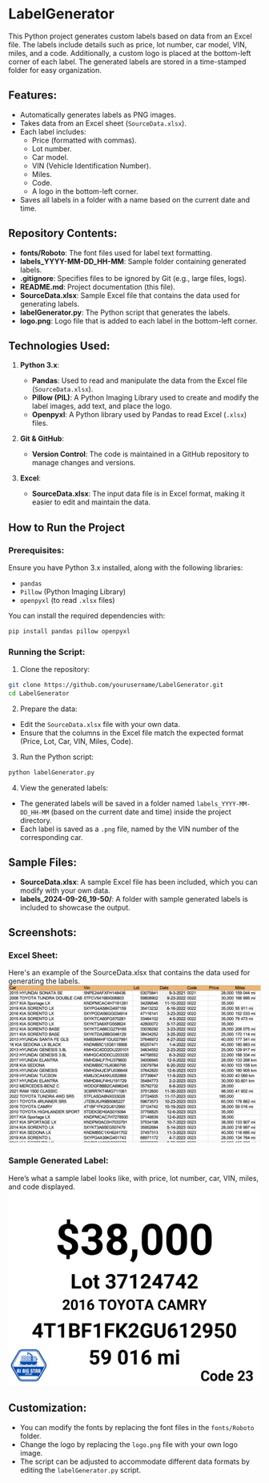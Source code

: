 # LabelGenerator

This Python project generates custom labels based on data from an Excel file. The labels include details such as price, lot number, car model, VIN, miles, and a code. Additionally, a custom logo is placed at the bottom-left corner of each label. The generated labels are stored in a time-stamped folder for easy organization.

## Features:
- Automatically generates labels as PNG images.
- Takes data from an Excel sheet (`SourceData.xlsx`).
- Each label includes:
  - Price (formatted with commas).
  - Lot number.
  - Car model.
  - VIN (Vehicle Identification Number).
  - Miles.
  - Code.
  - A logo in the bottom-left corner.
- Saves all labels in a folder with a name based on the current date and time.
  
## Repository Contents:
- **fonts/Roboto**: The font files used for label text formatting.
- **labels_YYYY-MM-DD_HH-MM**: Sample folder containing generated labels.
- **.gitignore**: Specifies files to be ignored by Git (e.g., large files, logs).
- **README.md**: Project documentation (this file).
- **SourceData.xlsx**: Sample Excel file that contains the data used for generating labels.
- **labelGenerator.py**: The Python script that generates the labels.
- **logo.png**: Logo file that is added to each label in the bottom-left corner.

## Technologies Used:

1. **Python 3.x**:
   - **Pandas**: Used to read and manipulate the data from the Excel file (`SourceData.xlsx`).
   - **Pillow (PIL)**: A Python Imaging Library used to create and modify the label images, add text, and place the logo.
   - **Openpyxl**: A Python library used by Pandas to read Excel (`.xlsx`) files.
   
2. **Git & GitHub**:
   - **Version Control**: The code is maintained in a GitHub repository to manage changes and versions.
   
3. **Excel**:
   - **SourceData.xlsx**: The input data file is in Excel format, making it easier to edit and maintain the data.

## How to Run the Project

### Prerequisites:
Ensure you have Python 3.x installed, along with the following libraries:
- `pandas`
- `Pillow` (Python Imaging Library)
- `openpyxl` (to read `.xlsx` files)

You can install the required dependencies with:
```bash
pip install pandas pillow openpyxl
```

### Running the Script:
1. Clone the repository:
```bash
git clone https://github.com/yourusername/LabelGenerator.git
cd LabelGenerator
```
2. Prepare the data:
- Edit the `SourceData.xlsx` file with your own data.
- Ensure that the columns in the Excel file match the expected format (Price, Lot, Car, VIN, Miles, Code).
3. Run the Python script:
```bash
python labelGenerator.py
```
4. View the generated labels:
- The generated labels will be saved in a folder named `labels_YYYY-MM-DD_HH-MM` (based on the current date and time) inside the project directory.
- Each label is saved as a `.png` file, named by the VIN number of the corresponding car.

## Sample Files:
- **SourceData.xlsx**: A sample Excel file has been included, which you can modify with your own data.
- **labels_2024-09-26_19-50/**: A folder with sample generated labels is included to showcase the output.

## Screenshots:
### Excel Sheet:
Here's an example of the SourceData.xlsx that contains the data used for generating the labels.
![alt text](excelScreenshot.png "Excel Sheet")
### Sample Generated Label:
Here’s what a sample label looks like, with price, lot number, car, VIN, miles, and code displayed.
![alt text](sampleLabel.png "Sample Label")

## Customization:
- You can modify the fonts by replacing the font files in the `fonts/Roboto` folder.
- Change the logo by replacing the `logo.png` file with your own logo image.
- The script can be adjusted to accommodate different data formats by editing the `labelGenerator.py` script.